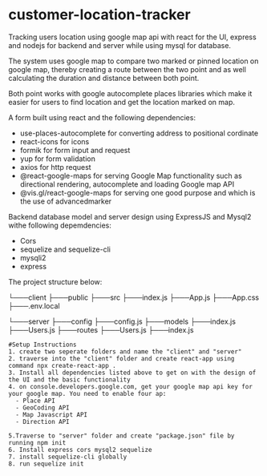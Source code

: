 # customer-location-tracker
Tracking users location using google map api with react for the UI, express and nodejs for backend and server while using mysql for database.

The system uses google map to compare two marked or pinned location on google map, thereby creating a route between the two point and as well calculating the duration and distance between both point. 

Both point works with google autocomplete places libraries which make it easier for users to find location and get the location marked on map.

A form built using react and the following dependencies:
- use-places-autocomplete for converting address to positional cordinate
- react-icons for icons
- formik for form input and request
- yup for form validation
- axios for http request
- @react-google-maps for serving Google Map functionality such as directional rendering, autocomplete and loading Google map API
- @vis.gl/react-google-maps for serving one good purpose and which is the use of advancedmarker

Backend database model and server design using ExpressJS and Mysql2 withe following depemdencies:
- Cors
- sequelize and sequelize-cli
- mysqli2
- express

The project structure below:

└───client
    ├───public
    ├───src
        ├───index.js
        ├───App.js
        ├───App.css
    ├───.env.local

└───server
    ├───config
        ├───config.js
    ├───models
        ├───index.js
        ├───Users.js
    ├───routes
        ├───Users.js
    ├───index.js


    #Setup Instructions
    1. create two seperate folders and name the "client" and "server"
    2. traverse into the "client" folder and create react-app using command npx create-react-app .
    3. Install all dependencies listed above to get on with the design of the UI and the basic functionality
    4. on console.developers.google.com, get your google map api key for your google map. You need to enable four ap:
      - Place API
      - GeoCoding API
      - Map Javascript API
      - Direction API

    5.Traverse to "server" folder and create "package.json" file by running npm init
    6. Install express cors mysql2 sequelize
    7. install sequelize-cli globally
    8. run sequelize init
    
    
